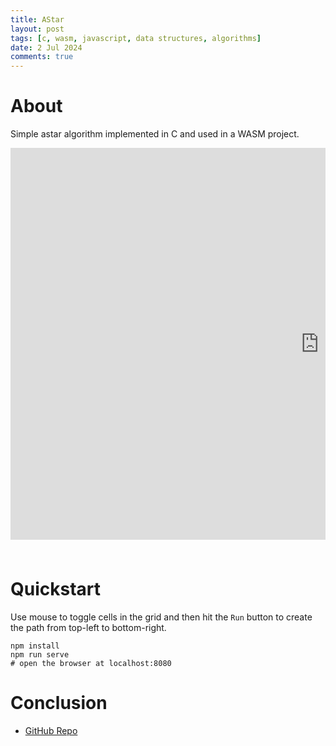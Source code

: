 ```yaml
---
title: AStar
layout: post
tags: [c, wasm, javascript, data structures, algorithms]
date: 2 Jul 2024
comments: true
---
```


# About

Simple astar algorithm implemented in C and used in a WASM project.

<style>
  #wrap {
    width: 100%;
    height: 650px;
    overflow: hidden;
  }
  #scaled-frame {
    width: 1408px;
    height: 896px;
    transform: scale(0.70);
    transform-origin: 0 0;
  }
</style>

<div id="wrap">
    <iframe
        id="scaled-frame"
        scrolling="no"
        title="AStar"
        src="https://alexjercan.github.io/astar-wasm/"
        frameborder="0"
    >
    </iframe>
</div>

# Quickstart

Use mouse to toggle cells in the grid and then hit the `Run` button to create
the path from top-left to bottom-right.

```console
npm install
npm run serve
# open the browser at localhost:8080
```

# Conclusion

- [GitHub Repo](https://github.com/alexjercan/astar-wasm)
